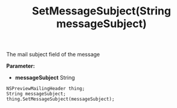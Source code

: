 ﻿---
uid: crmscript_ref_NSPreviewMailingHeader_SetMessageSubject
title: SetMessageSubject(String messageSubject)
intellisense: NSPreviewMailingHeader.SetMessageSubject
keywords: NSPreviewMailingHeader, GetMessageSubject
so.topic: reference
---

The mail subject field of the message

**Parameter:** 
 - **messageSubject** String

```crmscript
NSPreviewMailingHeader thing;
String messageSubject;
thing.SetMessageSubject(messageSubject);
```

